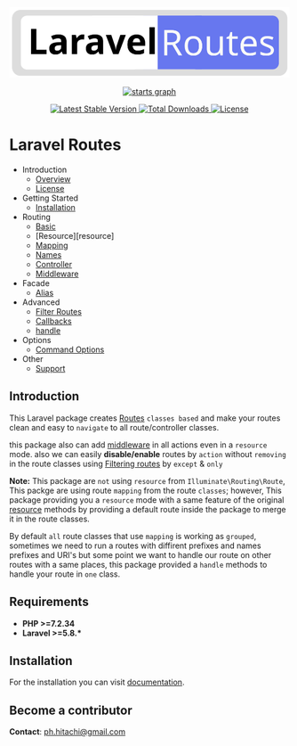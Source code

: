 <div align="center">
    <p>
        <img src="https://raw.githubusercontent.com/laravel-routes/routes/4cbc37417beb7470fee9edc45ffdd034171e5cb2/laravel-routes.svg"/>
    </p>
    <p>
        <a href="https://stars.medv.io/laravel-routes/routes">
            <img src="https://stars.medv.io/laravel-routes/routes.svg" alt="starts graph">
        </a>
    </p>
    <p>
        <a href="https://packagist.org/packages/laravel-routes/routes">
            <img src="https://img.shields.io/packagist/v/laravel-routes/routes" alt="Latest Stable Version">
        </a>
        <!---->
        <a href="https://packagist.org/packages/laravel-routes/routes">
            <img src="https://img.shields.io/packagist/dt/laravel-routes/routes" alt="Total Downloads">
        </a>
        <!---->
        <a href="https://packagist.org/packages/laravel-routes/routes">
            <img src="https://img.shields.io/badge/License-MIT-brightgreen.svg" alt="License">
        </a>
    </p>
</div>

# Laravel Routes

- Introduction
    - [Overview][overview]
    - [License][license]
- Getting Started
    - [Installation][installation]
- Routing
    - [Basic][basic]
    - [Resource][resource]
    - [Mapping][map]
    - [Names][names]
    - [Controller][controller]
    - [Middleware][middleware]
- Facade
    - [Alias][facade]
- Advanced
    - [Filter Routes][actions]
    - [Callbacks][callback]
    - [handle][handle]
- Options
    - [Command Options][options]
- Other
    - [Support][support]

<a name="introduction"></a>
## Introduction

This Laravel package creates [Routes](https://laravel.com/docs/8.x/routing) `classes based` and make your routes clean and easy to `navigate` to all route/controller classes.

this package also can add [middleware](https://laravel.com/docs/8.x/middleware) in all actions even in a `resource` mode. also we can easily <b>disable/enable</b> routes by `action` without `removing` in the route classes using [Filtering routes][actions] by `except` & `only`

<strong>Note:</strong> This package are `not` using `resource` from `Illuminate\Routing\Route`, This packge are using route  `mapping` from the route `classes`; however, This package providing you a `resource` mode with a same feature of the original [resource](https://laravel.com/docs/5.8/controllers#resource-controllers) methods by providing a default route inside the package to merge it in the route classes.

By default `all` route classes that use `mapping` is working as `grouped`, sometimes we need to run a routes with diffirent prefixes and names prefixes and URI's but some point we want to handle our route on other routes with a same places, this package provided a `handle` methods to handle your route in `one` class. 

<a name="requirements"></a>
## Requirements

- <strong>PHP >=7.2.34</strong>
- <strong>Laravel >=5.8.*</strong>


<a name="installation"></a>
## Installation

For the installation you can visit [documentation][documentation].

## Become a contributor
<strong>Contact</strong>: ph.hitachi@gmail.com

[documentation]: https://laravel-routes.herokuapp.com/
[overview]: https://laravel-routes.herokuapp.com/#/en/1.0.0/overview
[license]: https://laravel-routes.herokuapp.com/#/en/1.0.0/license
[installation]: https://laravel-routes.herokuapp.com/#/en/1.0.0/installation
[basic]: https://laravel-routes.herokuapp.com/#/en/1.0.0/usage/basic
[map]: https://laravel-routes.herokuapp.com/#/en/1.0.0/usage/map
[names]: https://laravel-routes.herokuapp.com/#/en/1.0.0/usage/names
[controller]: https://laravel-routes.herokuapp.com/#/en/1.0.0/usage/controller
[middleware]: https://laravel-routes.herokuapp.com/#/en/1.0.0/usage/middleware
[facade]: https://laravel-routes.herokuapp.com/#/en/1.0.0/usage/facade
[actions]: https://laravel-routes.herokuapp.com/#/en/1.0.0/advance/actions
[callback]: https://laravel-routes.herokuapp.com/#/en/1.0.0/advance/callback
[handle]: https://laravel-routes.herokuapp.com/#/en/1.0.0/advance/handle
[options]: https://laravel-routes.herokuapp.com/#/en/1.0.0/options
[support]: https://laravel-routes.herokuapp.com/#/en/1.0.0/support